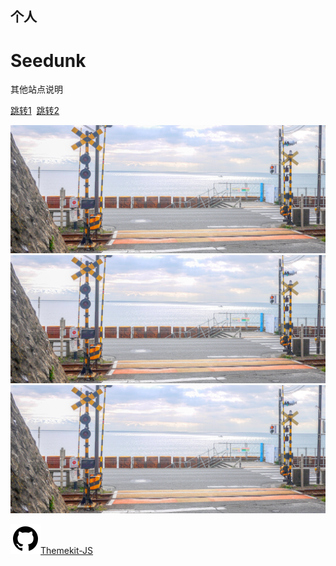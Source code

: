 
<!--$layout: home-->
<!--$lang: zh_CN--> 
<!--$en_US: /English/README.html-->
<!--#Hero-->
 ## 个人
 # Seedunk
  其他站点说明
  
  [跳转1](#)&nbsp;&nbsp;[跳转2](?theme=alt)

  ![右图](bg.jpg)![右图](bg.jpg)
  ![右图](bg.jpg?hero=right)
<!--Hero #-->


[![](/Resources/icon/github.svg?class=icon)Themekit-JS](https://github.com/seedunk/com.seedunk.themekit-js/?class=btn%20alt)

  